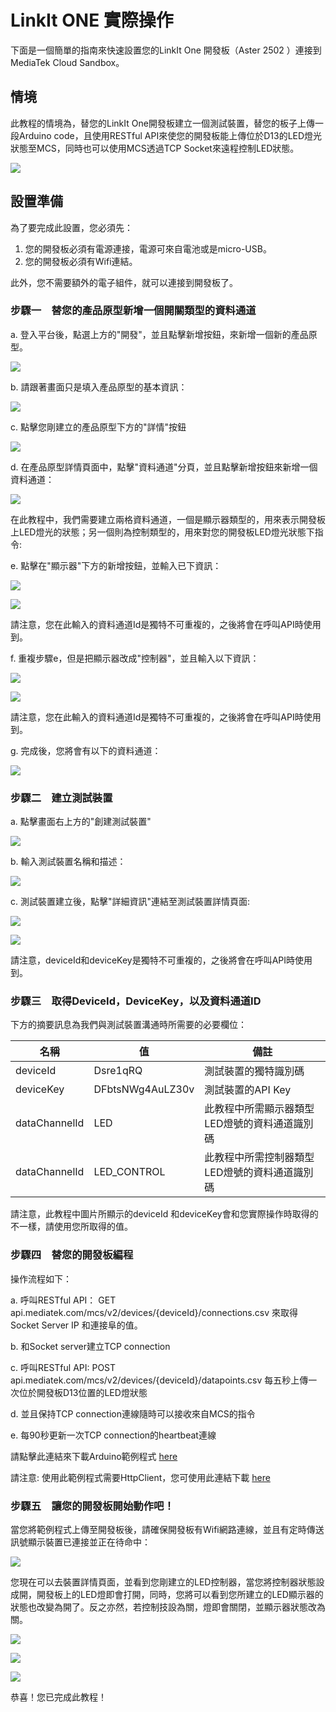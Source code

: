 # LinkIt ONE 實際操作

下面是一個簡單的指南來快速設置您的LinkIt One 開發板（Aster 2502 ）連接到MediaTek Cloud Sandbox。

## 情境

此教程的情境為，替您的LinkIt One開發板建立一個測試裝置，替您的板子上傳一段Arduino code，且使用RESTful API來使您的開發板能上傳位於D13的LED燈光狀態至MCS，同時也可以使用MCS透過TCP Socket來遠程控制LED狀態。


![](../images/LinkIt-one-tutorial/img_scenario.png)


## 設置準備

為了要完成此設置，您必須先：

1. 您的開發板必須有電源連接，電源可來自電池或是micro-USB。
2. 您的開發板必須有Wifi連結。


此外，您不需要額外的電子組件，就可以連接到開發板了。


### 步驟一　替您的產品原型新增一個開關類型的資料通道

a. 登入平台後，點選上方的"開發"，並且點擊新增按鈕，來新增一個新的產品原型。

![](../images/screenshot/screen_shot-01.jpg)

b. 請跟著畫面只是填入產品原型的基本資訊：

![](../images/screenshot/screen_shot-08.jpg)

c. 點擊您剛建立的產品原型下方的"詳情"按鈕

![](../images/screenshot/screen_shot-09.jpg)

d. 在產品原型詳情頁面中，點擊"資料通道"分頁，並且點擊新增按鈕來新增一個資料通道：

![](../images/screenshot/screen_shot-10.jpg)

在此教程中，我們需要建立兩格資料通道，一個是顯示器類型的，用來表示開發板上LED燈光的狀態；另一個則為控制類型的，用來對您的開發板LED燈光狀態下指令:


e. 點擊在"顯示器"下方的新增按鈕，並輸入已下資訊：

![](../images/screenshot/screen_shot-11.jpg)

![](../images/screenshot/screen_shot-12.jpg)

請注意，您在此輸入的資料通道Id是獨特不可重複的，之後將會在呼叫API時使用到。

f. 重複步驟e，但是把顯示器改成"控制器"，並且輸入以下資訊：

![](../images/screenshot/screen_shot-13.jpg)

![](../images/screenshot/screen_shot-14.jpg)

請注意，您在此輸入的資料通道Id是獨特不可重複的，之後將會在呼叫API時使用到。

g. 完成後，您將會有以下的資料通道：

![](../images/screenshot/screen_shot-15.jpg)

### 步驟二　建立測試裝置

a. 點擊畫面右上方的"創建測試裝置"

![](../images/screenshot/screen_shot-16.jpg)

b. 輸入測試裝置名稱和描述：

![](../images/screenshot/screen_shot-17.jpg)

c. 測試裝置建立後，點擊"詳細資訊"連結至測試裝置詳情頁面:

![](../images/screenshot/screen_shot-18.jpg)


![](../images/screenshot/screen_shot-19.jpg)

請注意，deviceId和deviceKey是獨特不可重複的，之後將會在呼叫API時使用到。

### 步驟三　取得DeviceId，DeviceKey，以及資料通道ID

下方的摘要訊息為我們與測試裝置溝通時所需要的必要欄位：

| 名稱 | 值 | 備註 |
| -- | -- | -- |
| deviceId | Dsre1qRQ | 測試裝置的獨特識別碼 |
| deviceKey | DFbtsNWg4AuLZ30v  | 測試裝置的API Key |
| dataChannelId | LED | 此教程中所需顯示器類型LED燈號的資料通道識別碼 |
| dataChannelId | LED_CONTROL | 此教程中所需控制器類型LED燈號的資料通道識別碼 |

請注意，此教程中圖片所顯示的deviceId 和deviceKey會和您實際操作時取得的不一樣，請使用您所取得的值。


### 步驟四　替您的開發板編程

操作流程如下：


a. 呼叫RESTful API：
GET api.mediatek.com/mcs/v2/devices/{deviceId}/connections.csv
來取得Socket Server IP 和連接阜的值。

b. 和Socket server建立TCP connection

c. 呼叫RESTful API:
POST api.mediatek.com/mcs/v2/devices/{deviceId}/datapoints.csv
每五秒上傳一次位於開發板D13位置的LED燈狀態

d. 並且保持TCP connection連線隨時可以接收來自MCS的指令

e. 每90秒更新一次TCP connection的heartbeat連線

請點擊此連結來下載Arduino範例程式 [here](https://raw.githubusercontent.com/Mediatek-Cloud/MCS/master/source_code/linkit_sample_ino.ino)

請注意:
使用此範例程式需要HttpClient，您可使用此連結下載
[here](https://github.com/amcewen/HttpClient/releases)

### 步驟五　讓您的開發板開始動作吧！

當您將範例程式上傳至開發板後，請確保開發板有Wifi網路連線，並且有定時傳送訊號顯示裝置已連接並正在待命中：

![](../images/LinkIt-one-tutorial/13-Test-Device.JPG)

您現在可以去裝置詳情頁面，並看到您剛建立的LED控制器，當您將控制器狀態設成開，開發板上的LED燈即會打開，同時，您將可以看到您所建立的LED顯示器的狀態也改變為開了。反之亦然，若控制技設為關，燈即會關閉，並顯示器狀態改為關。


![](../images/screenshot/screen_shot-20.jpg)

![](../images/screenshot/screen_shot-21.jpg)

![](../images/LinkIt-one-tutorial/16-Test-Device.JPG)

恭喜！您已完成此教程！








